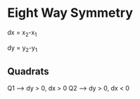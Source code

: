 # Eight Way Symmetry
<p>dx = x<sub>2</sub>-x<sub>1</sub></p>
<p>dy = y<sub>2</sub>-y<sub>1</sub></p>

## Quadrats
Q1 --> dy > 0, dx > 0
Q2 --> dy > 0, dx < 0
